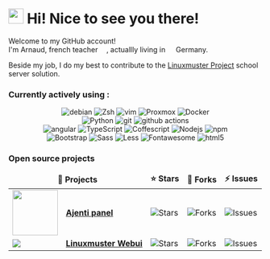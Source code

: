 <h1><img src="https://emojis.slackmojis.com/emojis/images/1643514612/6181/waving_hand_animated.gif?1643514612" width="30"/> Hi! Nice to see you there!</h1>

<p>Welcome to my GitHub account! </br> I'm Arnaud, french teacher <img src="https://cdn-icons-png.flaticon.com/512/323/323315.png" width="13"/>, 
actuallly living in <img src="https://cdn-icons-png.flaticon.com/512/323/323332.png" width="13"/> Germany. 

Beside my job, I do my best to contribute to the [Linuxmuster Project](https://www.linuxmuster.net/de/home/) school server solution. 
</p>
<h3>Currently actively using :</h3>
<p align="center">
  <img alt="debian" src="https://img.shields.io/badge/-Debian-black?style=flat&logo=debian&logoColor=A3002E" />
  <img alt="Zsh" src="https://img.shields.io/badge/-Zsh-black?style=flat&logo=shell&logoColor=white" />
  <img alt="vim" src="https://img.shields.io/badge/-Vim-019331?style=flat&logo=vim&logoColor=C6C6C6" />
  <img alt="Proxmox" src="https://img.shields.io/badge/-Proxmox-E57000?style=flat&logo=proxmox&logoColor=black" /> 
  <img alt="Docker" src="https://img.shields.io/badge/-Docker-46a2f1?style=flat&logo=docker&logoColor=white" />
  <br />
  <img alt="Python" src="https://img.shields.io/badge/-Python-346F9E?style=flat&logo=python&logoColor=FFD641" />
  <img alt="git" src="https://img.shields.io/badge/-Git-F05032?style=flat&logo=git&logoColor=white" />
  <img alt="github actions" src="https://img.shields.io/badge/-Github_Actions-2088FF?style=flat&logo=github-actions&logoColor=white" />
  <br />
  <img alt="angular" src="https://img.shields.io/badge/-Angular-DD0031?style=flat&logo=angular&logoColor=white" />
  <img alt="TypeScript" src="https://img.shields.io/badge/-TypeScript-007ACC?style=flat&logo=typescript&logoColor=white" />
  <img alt="Coffescript" src="https://img.shields.io/badge/-Coffeescript-3E2723?style=flat&logo=coffeescript&logoColor=white" />
  <img alt="Nodejs" src="https://img.shields.io/badge/-Node.js-43853d?style=flat&logo=Node.js&logoColor=white" />
  <img alt="npm" src="https://img.shields.io/badge/-NPM-CB3837?style=flat&logo=npm&logoColor=white" />
  <br />
  <img alt="Bootstrap" src="https://img.shields.io/badge/-Bootstrap-7511F6?style=flat&logo=bootstrap&logoColor=white" />
  <img alt="Sass" src="https://img.shields.io/badge/-Sass-CC6699?style=flat&logo=sass&logoColor=white" />
  <img alt="Less" src="https://img.shields.io/badge/-Less-1D365D?style=flat&logo=less&logoColor=white" />
  <img alt="Fontawesome" src="https://img.shields.io/badge/-FontAwesome-2186DF?style=flat&logo=fontawesome&logoColor=white" />
  <img alt="html5" src="https://img.shields.io/badge/-HTML5-E34F26?style=flat&logo=html5&logoColor=white" />
</p>
<h3>Open source projects</h3>
<table align="center">
  <thead align="center">
    <tr border: none;>
      <td colspan="2"><b>🚧 Projects</b></td>
      <td><b>⭐ Stars</b></td>
      <td><b>🌱 Forks</b></td>
      <td><b>⚡ Issues</b></td>
    </tr>
  </thead>
  <tbody>
    <tr>
      <td align="center"><img src="https://raw.githubusercontent.com/ajenti/ajenti/master/docs/img/Logo.png" width="90" /></td>
      <td><a href="https://github.com/ajenti/ajenti"><b>Ajenti panel</b></a></td>
      <td><img alt="Stars" src="https://img.shields.io/github/stars/ajenti/ajenti?style=flat&labelColor=343b41"/></td>
      <td><img alt="Forks" src="https://img.shields.io/github/forks/ajenti/ajenti?style=flat&labelColor=343b41"/></td>
      <td><img alt="Issues" src="https://img.shields.io/github/issues/ajenti/ajenti?style=flat&labelColor=343b41"/></td>
    </tr>
	  <tr>
      <td align="center"><img src="https://avatars.githubusercontent.com/u/1512630?s=30" style="display:block; margin:0 auto;" /></td>
      <td><a href="https://github.com/linuxmuster/linuxmuster-webui7"><b>Linuxmuster Webui</b></a></td>
      <td><img alt="Stars" src="https://img.shields.io/github/stars/linuxmuster/linuxmuster-webui7?style=flat&labelColor=343b41"/></td>
      <td><img alt="Forks" src="https://img.shields.io/github/forks/linuxmuster/linuxmuster-webui7?style=flat&labelColor=343b41"/></td>
      <td><img alt="Issues" src="https://img.shields.io/github/issues/linuxmuster/linuxmuster-webui7?style=flat&labelColor=343b41"/></td>
    </tr>
  </tbody>
</table>
